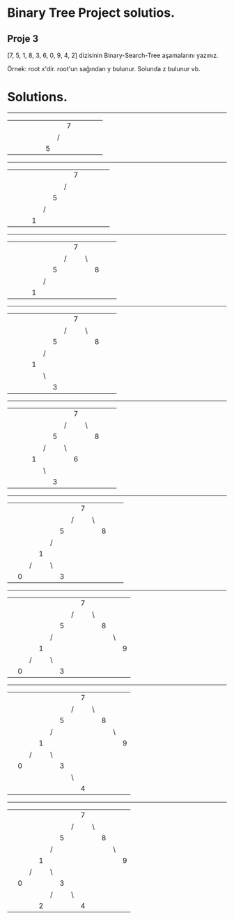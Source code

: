 # Binary Tree Project solutios.

## Proje 3
[7, 5, 1, 8, 3, 6, 0, 9, 4, 2] dizisinin Binary-Search-Tree aşamalarını yazınız.

Örnek: root x'dir. root'un sağından y bulunur. Solunda z bulunur vb.

# Solutions. 

	

---
|             |  |  |     |  |  |  |  |  |  |  |  |
|--           |--|--|-    |- |- |- |- |- |- |- |- |
|             |  |  |     |  |  |  | 7|  |  |  |  |  
|             |  |  |     |  |  | /|  |  |  |  |  | 
|             |  |  |     |  | 5|  |  |  |  |  |  |
 ---
|             |  |  |     |  |  |  |  |  |  |  |  |
|--           |--|--|-    |- |- |- |- |- |- |- |- |
|             |  |  |     |  |  |  | 7|  |  |  |  |  
|             |  |  |     |  |  | /|  |  |  |  |  | 
|             |  |  |     |  | 5|  |  |  |  |  |  | 
|             |  |  |     | /|  |  |  |  |  |  |  | 
|             |  |  |    1|  |  |  |  |  |  |  |  | 
 
---
 
|             |  |  |     |  |  |  |  |  |  |  |  |
|--           |--|--|-    |- |- |- |- |- |- |- |- |
|             |  |  |     |  |  |  | 7|  |  |  |  |  
|             |  |  |     |  |  | /|  |\ |  |  |  | 
|             |  |  |     |  | 5|  |  |  | 8|  |  | 
|             |  |  |     | /|  |  |  |  |  |  |  | 
|             |  |  |    1|  |  |  |  |  |  |  |  | 
--- 
|             |  |  |     |  |  |  |  |  |  |  |  |
|--           |--|--|-    |- |- |- |- |- |- |- |- |
|             |  |  |     |  |  |  | 7|  |  |  |  |  
|             |  |  |     |  |  | /|  |\ |  |  |  | 
|             |  |  |     |  | 5|  |  |  | 8|  |  | 
|             |  |  |     | /|  |  |  |  |  |  |  | 
|             |  |  |    1|  |  |  |  |  |  |  |  | 
|             |  |  |     |\ |  |  |  |  |  |  |  | 
|             |  |  |     |  |3 |  |  |  |  |  |  | 
---
|             |  |  |     |  |  |  |  |  |  |  |  |
|--           |--|--|-    |- |- |- |- |- |- |- |- |
|             |  |  |     |  |  |  | 7|  |  |  |  |  
|             |  |  |     |  |  | /|  |\ |  |  |  | 
|             |  |  |     |  | 5|  |  |  | 8|  |  | 
|             |  |  |     | /|  |\ |  |  |  |  |  | 
|             |  |  |    1|  |  |  |6 |  |  |  |  | 
|             |  |  |     |\ |  |  |  |  |  |  |  | 
|             |  |  |     |  |3 |  |  |  |  |  |  | 
---
|             |  |  |     |  |  |  |  |  |  |  |  |
|--           |--|--|-    |- |- |- |- |- |- |- |- |
|             |  |  |     |  |  |  | 7|  |  |  |  |  
|             |  |  |     |  |  | /|  |\ |  |  |  | 
|             |  |  |     |  | 5|  |  |  | 8|  |  | 
|             |  |  |     | /|  |  |  |  |  |  |  | 
|             |  |  |    1|  |  |  |  |  |  |  |  | 
|             |  | /|     |\ |  |  |  |  |  |  |  | 
|             | 0|  |     |  |3 |  |  |  |  |  |  | 
---
|             |  |  |     |  |  |  |  |  |  |  |  |
|--           |--|--|-    |- |- |- |- |- |- |- |- |
|             |  |  |     |  |  |  | 7|  |  |  |  |  
|             |  |  |     |  |  | /|  |\ |  |  |  | 
|             |  |  |     |  | 5|  |  |  | 8|  |  | 
|             |  |  |     | /|  |  |  |  |  |\ |  | 
|             |  |  |    1|  |  |  |  |  |  |  |9 | 
|             |  | /|     |\ |  |  |  |  |  |  |  | 
|             | 0|  |     |  |3 |  |  |  |  |  |  |
---
|             |  |  |     |  |  |  |  |  |  |  |  |
|--           |--|--|-    |- |- |- |- |- |- |- |- |
|             |  |  |     |  |  |  | 7|  |  |  |  |  
|             |  |  |     |  |  | /|  |\ |  |  |  | 
|             |  |  |     |  | 5|  |  |  | 8|  |  | 
|             |  |  |     | /|  |  |  |  |  |\ |  | 
|             |  |  |    1|  |  |  |  |  |  |  |9 | 
|             |  | /|     |\ |  |  |  |  |  |  |  | 
|             | 0|  |     |  |3 |  |  |  |  |  |  |      
|             |  |  |     |  |  |\ |  |  |  |  |  |
|             |  |  |     |  |  |  |4 |  |  |  |  |
---
|             |  |  |     |  |  |  |  |  |  |  |  |
|--           |--|--|-    |- |- |- |- |- |- |- |- |
|             |  |  |     |  |  |  | 7|  |  |  |  |  
|             |  |  |     |  |  | /|  |\ |  |  |  | 
|             |  |  |     |  | 5|  |  |  | 8|  |  | 
|             |  |  |     | /|  |  |  |  |  |\ |  | 
|             |  |  |    1|  |  |  |  |  |  |  |9 | 
|             |  | /|     |\ |  |  |  |  |  |  |  | 
|             | 0|  |     |  |3 |  |  |  |  |  |  |      
|             |  |  |     | /|  |\ |  |  |  |  |  |
|             |  |  |    2|  |  |  |4 |  |  |  |  |

      
